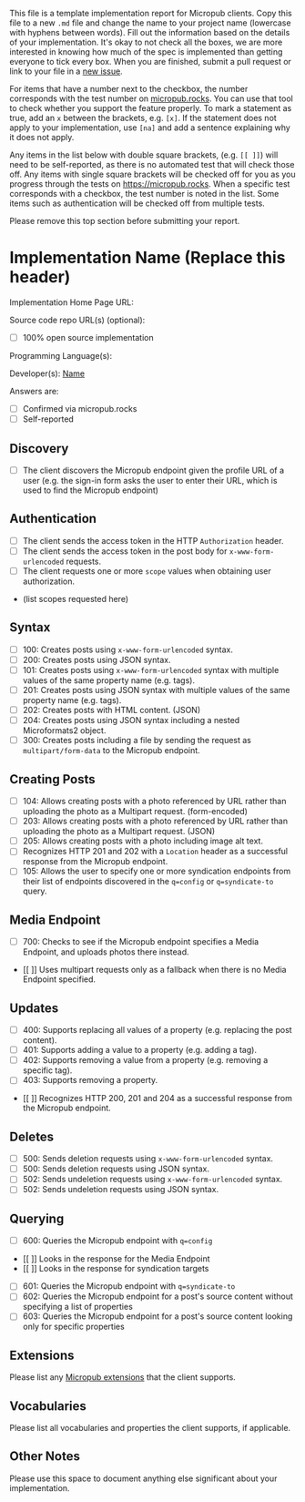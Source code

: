 This file is a template implementation report for Micropub clients. Copy this file to a new `.md` file and change the name to your project name (lowercase with hyphens between words). Fill out the information based on the details of your implementation. It's okay to not check all the boxes, we are more interested in knowing how much of the spec is implemented than getting everyone to tick every box. When you are finished, submit a pull request or link to your file in a [new issue](https://github.com/w3c/micropub/issues).

For items that have a number next to the checkbox, the number corresponds with the test number on [micropub.rocks](https://micropub.rocks/). You can use that tool to check whether you support the feature properly. To mark a statement as true, add an `x` between the brackets, e.g. `[x]`. If the statement does not apply to your implementation, use `[na]` and add a sentence explaining why it does not apply.

Any items in the list below with double square brackets, (e.g. `[[ ]]`) will need to be self-reported, as there is no automated test that will check those off. Any items with single square brackets will be checked off for you as you progress through the tests on https://micropub.rocks. When a specific test corresponds with a checkbox, the test number is noted in the list. Some items such as authentication will be checked off from multiple tests.

Please remove this top section before submitting your report.

# Implementation Name (Replace this header)

Implementation Home Page URL: 

Source code repo URL(s) (optional):
* [ ] 100% open source implementation

Programming Language(s): 

Developer(s): [Name](https://you.example.com)

Answers are:
* [ ] Confirmed via micropub.rocks
* [ ] Self-reported

## Discovery
* [ ] The client discovers the Micropub endpoint given the profile URL of a user (e.g. the sign-in form asks the user to enter their URL, which is used to find the Micropub endpoint)

## Authentication
* [ ] The client sends the access token in the HTTP `Authorization` header.
* [ ] The client sends the access token in the post body for `x-www-form-urlencoded` requests.
* [ ] The client requests one or more `scope` values when obtaining user authorization.
 * (list scopes requested here)

## Syntax
* [ ] 100: Creates posts using `x-www-form-urlencoded` syntax.
* [ ] 200: Creates posts using JSON syntax.
* [ ] 101: Creates posts using `x-www-form-urlencoded` syntax with multiple values of the same property name (e.g. tags).
* [ ] 201: Creates posts using JSON syntax with multiple values of the same property name (e.g. tags).
* [ ] 202: Creates posts with HTML content. (JSON)
* [ ] 204: Creates posts using JSON syntax including a nested Microformats2 object.
* [ ] 300: Creates posts including a file by sending the request as `multipart/form-data` to the Micropub endpoint.

## Creating Posts
* [ ] 104: Allows creating posts with a photo referenced by URL rather than uploading the photo as a Multipart request. (form-encoded)
* [ ] 203: Allows creating posts with a photo referenced by URL rather than uploading the photo as a Multipart request. (JSON)
* [ ] 205: Allows creating posts with a photo including image alt text.
* [ ] Recognizes HTTP 201 and 202 with a `Location` header as a successful response from the Micropub endpoint.
* [ ] 105: Allows the user to specify one or more syndication endpoints from their list of endpoints discovered in the `q=config` or `q=syndicate-to` query.

## Media Endpoint
* [ ] 700: Checks to see if the Micropub endpoint specifies a Media Endpoint, and uploads photos there instead.
* [[ ]] Uses multipart requests only as a fallback when there is no Media Endpoint specified.

## Updates
* [ ] 400: Supports replacing all values of a property (e.g. replacing the post content).
* [ ] 401: Supports adding a value to a property (e.g. adding a tag).
* [ ] 402: Supports removing a value from a property (e.g. removing a specific tag).
* [ ] 403: Supports removing a property.
* [[ ]] Recognizes HTTP 200, 201 and 204 as a successful response from the Micropub endpoint.

## Deletes
* [ ] 500: Sends deletion requests using `x-www-form-urlencoded` syntax.
* [ ] 500: Sends deletion requests using JSON syntax.
* [ ] 502: Sends undeletion requests using `x-www-form-urlencoded` syntax.
* [ ] 502: Sends undeletion requests using JSON syntax.

## Querying
* [ ] 600: Queries the Micropub endpoint with `q=config`
 * [[ ]] Looks in the response for the Media Endpoint
 * [[ ]] Looks in the response for syndication targets
* [ ] 601: Queries the Micropub endpoint with `q=syndicate-to`
* [ ] 602: Queries the Micropub endpoint for a post's source content without specifying a list of properties
* [ ] 603: Queries the Micropub endpoint for a post's source content looking only for specific properties

## Extensions

Please list any [Micropub extensions](https://indieweb.org/Micropub-extensions) that the client supports.

## Vocabularies

Please list all vocabularies and properties the client supports, if applicable.

## Other Notes

Please use this space to document anything else significant about your implementation.

